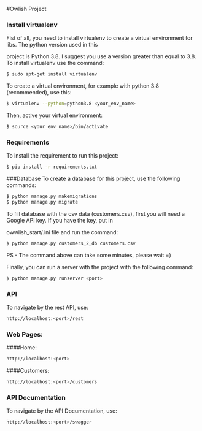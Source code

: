 #Owlish Project

### Install virtualenv
<p>Fist of all, you need to install virtualenv to create a virtual environment for libs. The python version used in this</p>
<p>project is Python 3.8. I suggest you  use a version greater than equal to 3.8. To install virtualenv use the command:</p>


```sh
$ sudo apt-get install virtualenv
```

To create a virtual environment, for example with python 3.8 (recommended), use this:
```sh
$ virtualenv --python=python3.8 <your_env_name>
```

Then, active your virtual environment:
```sh
$ source <your_env_name>/bin/activate
```

### Requirements
To install the requirement to run this project:
```sh
$ pip install -r requirements.txt
```

###Database
To create a database for this project, use the following commands:
```sh
$ python manage.py makemigrations
$ python manage.py migrate
```

<p>To fill database with the csv data (customers.csv), first you will need a Google API key. If you have the key, put in<p/>
<p>owwlish_start/.ini file and run the command:</p>

```sh
$ python manage.py customers_2_db customers.csv
```

PS - The command above can take some minutes, please wait =)
<br>

Finally, you can run a server with the project with the following command:
```sh
$ python manage.py runserver <port>
```

### API
To navigate by the rest API, use:
```sh
http://localhost:<port>/rest
```

### Web Pages:
####Home: 
```sh
http://localhost:<port>
```
####Customers:
```sh
http://localhost:<port>/customers
```

### API Documentation
To navigate by the API Documentation, use:
```sh
http://localhost:<port>/swagger
```

